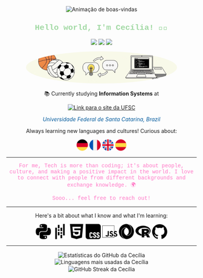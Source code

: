 <p align="center">
  <img src="img/happy_life_2.gif" alt="Animação de boas-vindas" width="600"/>
</p>

<h2 align="center" style="color: #A2D9A4; font-family: 'Courier New', Courier, monospace;">
  Hello world, I'm Cecília! 👩‍💻
</h2>

<p align="center">
  <a href="https://open.spotify.com/user/dilyb98noohyoojx785gyv9lt?si=07c98ac33f144b42" target="_blank"><img src="https://img.shields.io/badge/-Spotify-%231DB954?style=for-the-badge&logo=spotify&logoColor=white" target="_blank"></a>
<a href="https://www.linkedin.com/in/cecilia-zica-camargo" target="_blank"><img src="https://img.shields.io/badge/-LinkedIn-%230077B5?style=for-the-badge&logo=linkedin&logoColor=white" target="_blank"></a>
    <a href="mailto:ceciliazica.cz@gmail.com"><img src="https://img.shields.io/badge/-Gmail-%23333?style=for-the-badge&logo=gmail&logoColor=white" target="_blank"></a>
</p>

<p align="center">
  <img src="img/kindame.jpg" alt="Minha foto" width="400" style="border-radius:50%;"/>
</p>

<div align="center">

📚 Currently studying **Information Systems** at 

<a href="https://ufsc.br/" target="_blank"><img src="https://img.shields.io/badge/UFSC-00599C?style=for-the-badge" alt="Link para o site da UFSC"/></a>

<i><span style="color:#00599C;">Universidade Federal de Santa Catarina, Brazil</span></i>

Always learning new languages and cultures! Curious about:

<img src="img/germany.png" alt="Bandeira da Alemanha" height="30"/>
<img src="img/france.png" alt="Bandeira da França" height="30"/>
<img src="img/english.png" alt="Bandeira do Reino Unido" height="30"/>
<img src="img/spain.png" alt="Bandeira da Espanha" height="30"/>

---

<p style="font-family: 'Courier New', Courier, monospace; color: #FF79C6;">
For me, Tech is more than coding; it's about people, culture, and making a positive impact in the world. I love to connect with people from different backgrounds and exchange knowledge. 🌍
</p>
<p style="font-family: 'Courier New', Courier, monospace; color: #FF79C6;">
Sooo... feel free to reach out!
</p>

---

Here's a bit about what I know and what I'm learning:

<div align="center">
  <img src="img/python.svg" alt="Python" height="40"/>
  <img src="img/pandas.svg" alt="Pandas" height="40"/>
  <img src="img/html5.svg" alt="HTML5" height="40"/>
  <img src="img/css.svg" alt="CSS" height="40"/>
  <img src="img/jss.svg" alt="JavaScript" height="40"/>
  <img src="img/json.svg" alt="JSON" height="40"/>
  <img src="img/r.svg" alt="Linguagem R" height="40"/>
  <img src="img/github.svg" alt="GitHub" height="40"/>
</div>

</div>

---

<p align="center">
  <img align="center" src="https://github-readme-stats.vercel.app/api?username=cecilia-zica&show_icons=true&locale=pt-br&theme=dracula&include_all_commits=true&count_private=true" alt="Estatísticas do GitHub da Cecília" />
  <br/>
  <img align="center" src="https://github-readme-stats.vercel.app/api/top-langs?username=cecilia-zica&show_icons=true&locale=pt-br&layout=compact&theme=dracula" alt="Linguagens mais usadas da Cecília" />
  <br/>
  <img align="center" src="https://streak-stats.demolab.com/?user=cecilia-zica&theme=dracula" alt="GitHub Streak da Cecília" />
</p>
